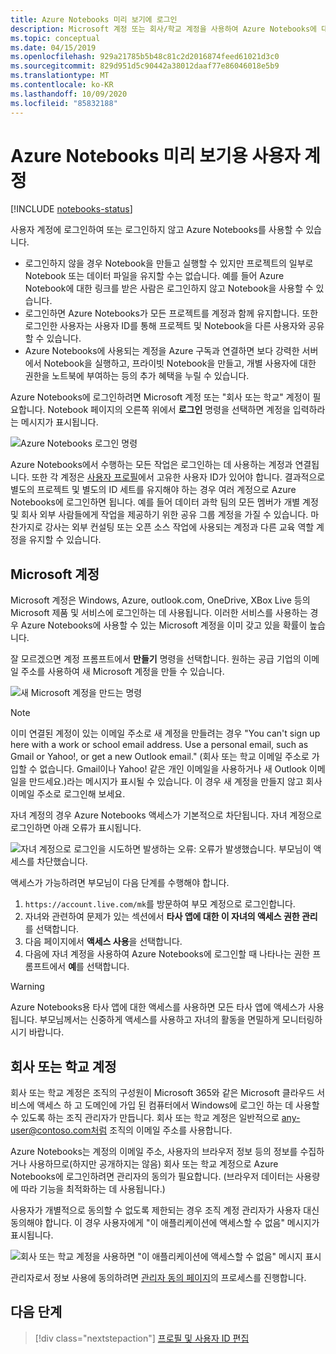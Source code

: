 ```yaml
---
title: Azure Notebooks 미리 보기에 로그인
description: Microsoft 계정 또는 회사/학교 계정을 사용하여 Azure Notebooks에 대한 사용자 계정을 구성합니다.
ms.topic: conceptual
ms.date: 04/15/2019
ms.openlocfilehash: 929a21785b5b48c81c2d2016874feed61021d3c0
ms.sourcegitcommit: 829d951d5c90442a38012daaf77e86046018e5b9
ms.translationtype: MT
ms.contentlocale: ko-KR
ms.lasthandoff: 10/09/2020
ms.locfileid: "85832188"
---
```

# <a name="your-user-account-for-azure-notebooks-preview"></a>Azure Notebooks 미리 보기용 사용자 계정

[!INCLUDE [notebooks-status](../../includes/notebooks-status.md)]

사용자 계정에 로그인하여 또는 로그인하지 않고 Azure Notebooks를 사용할 수 있습니다.

- 로그인하지 않을 경우 Notebook을 만들고 실행할 수 있지만 프로젝트의 일부로 Notebook 또는 데이터 파일을 유지할 수는 없습니다. 예를 들어 Azure Notebook에 대한 링크를 받은 사람은 로그인하지 않고 Notebook을 사용할 수 있습니다.
- 로그인하면 Azure Notebooks가 모든 프로젝트를 계정과 함께 유지합니다. 또한 로그인한 사용자는 사용자 ID를 통해 프로젝트 및 Notebook을 다른 사용자와 공유할 수 있습니다.
- Azure Notebooks에 사용되는 계정을 Azure 구독과 연결하면 보다 강력한 서버에서 Notebook을 실행하고, 프라이빗 Notebook을 만들고, 개별 사용자에 대한 권한을 노트북에 부여하는 등의 추가 혜택을 누릴 수 있습니다.

Azure Notebooks에 로그인하려면 Microsoft 계정 또는 "회사 또는 학교" 계정이 필요합니다. Notebook 페이지의 오른쪽 위에서 **로그인** 명령을 선택하면 계정을 입력하라는 메시지가 표시됩니다.

![Azure Notebooks 로그인 명령](media/accounts/sign-in-command.png)

Azure Notebooks에서 수행하는 모든 작업은 로그인하는 데 사용하는 계정과 연결됩니다. 또한 각 계정은 [사용자 프로필](azure-notebooks-user-profile.md)에서 고유한 사용자 ID가 있어야 합니다. 결과적으로 별도의 프로젝트 및 별도의 ID 세트를 유지해야 하는 경우 여러 계정으로 Azure Notebooks에 로그인하면 됩니다. 예를 들어 데이터 과학 팀의 모든 멤버가 개별 계정 및 회사 외부 사람들에게 작업을 제공하기 위한 공유 그룹 계정을 가질 수 있습니다. 마찬가지로 강사는 외부 컨설팅 또는 오픈 소스 작업에 사용되는 계정과 다른 교육 역할 계정을 유지할 수 있습니다.

## <a name="microsoft-accounts"></a>Microsoft 계정

Microsoft 계정은 Windows, Azure, outlook.com, OneDrive, XBox Live 등의 Microsoft 제품 및 서비스에 로그인하는 데 사용됩니다. 이러한 서비스를 사용하는 경우 Azure Notebooks에 사용할 수 있는 Microsoft 계정을 이미 갖고 있을 확률이 높습니다.

잘 모르겠으면 계정 프롬프트에서 **만들기** 명령을 선택합니다. 원하는 공급 기업의 이메일 주소를 사용하여 새 Microsoft 계정을 만들 수 있습니다.

![새 Microsoft 계정을 만드는 명령](media/accounts/create-new-microsoft-account.png)

> [!Note]
> 이미 연결된 계정이 있는 이메일 주소로 새 계정을 만들려는 경우 "You can't sign up here with a work or school email address. Use a personal email, such as Gmail or Yahoo!, or get a new Outlook email." (회사 또는 학교 이메일 주소로 가입할 수 없습니다. Gmail이나 Yahoo! 같은 개인 이메일을 사용하거나 새 Outlook 이메일을 만드세요.)라는 메시지가 표시될 수 있습니다. 이 경우 새 계정을 만들지 않고 회사 이메일 주소로 로그인해 보세요.

자녀 계정의 경우 Azure Notebooks 액세스가 기본적으로 차단됩니다. 자녀 계정으로 로그인하면 아래 오류가 표시됩니다.

![자녀 계정으로 로그인을 시도하면 발생하는 오류: 오류가 발생했습니다. 부모님이 액세스를 차단했습니다.](media/accounts/child-account-error.png)

액세스가 가능하려면 부모님이 다음 단계를 수행해야 합니다.

1. `https://account.live.com/mk`를 방문하여 부모 계정으로 로그인합니다.
1. 자녀와 관련하여 문제가 있는 섹션에서 **타사 앱에 대한 이 자녀의 액세스 권한 관리**를 선택합니다.
1. 다음 페이지에서 **액세스 사용**을 선택합니다.
1. 다음에 자녀 계정을 사용하여 Azure Notebooks에 로그인할 때 나타나는 권한 프롬프트에서 **예**를 선택합니다.

> [!Warning]
> Azure Notebooks용 타사 앱에 대한 액세스를 사용하면 모든 타사 앱에 액세스가 사용됩니다. 부모님께서는 신중하게 액세스를 사용하고 자녀의 활동을 면밀하게 모니터링하시기 바랍니다.

## <a name="work-or-school-accounts"></a>회사 또는 학교 계정

회사 또는 학교 계정은 조직의 구성원이 Microsoft 365와 같은 Microsoft 클라우드 서비스에 액세스 하 고 도메인에 가입 된 컴퓨터에서 Windows에 로그인 하는 데 사용할 수 있도록 하는 조직 관리자가 만듭니다. 회사 또는 학교 계정은 일반적으로 any-user@contoso.com처럼 조직의 이메일 주소를 사용합니다.

Azure Notebooks는 계정의 이메일 주소, 사용자의 브라우저 정보 등의 정보를 수집하거나 사용하므로(하지만 공개하지는 않음) 회사 또는 학교 계정으로 Azure Notebooks에 로그인하려면 관리자의 동의가 필요합니다. (브라우저 데이터는 사용량에 따라 기능을 최적화하는 데 사용됩니다.)

사용자가 개별적으로 동의할 수 없도록 제한되는 경우 조직 계정 관리자가 사용자 대신 동의해야 합니다. 이 경우 사용자에게 "이 애플리케이션에 액세스할 수 없음" 메시지가 표시됩니다.

![회사 또는 학교 계정을 사용하면 "이 애플리케이션에 액세스할 수 없음" 메시지 표시](media/accounts/consent-permissions-denied.png)

관리자로서 정보 사용에 동의하려면 [관리자 동의 페이지](https://notebooks.azure.com/account/adminConsent)의 프로세스를 진행합니다.

## <a name="next-steps"></a>다음 단계  

> [!div class="nextstepaction"]
> [프로필 및 사용자 ID 편집](azure-notebooks-user-profile.md)
